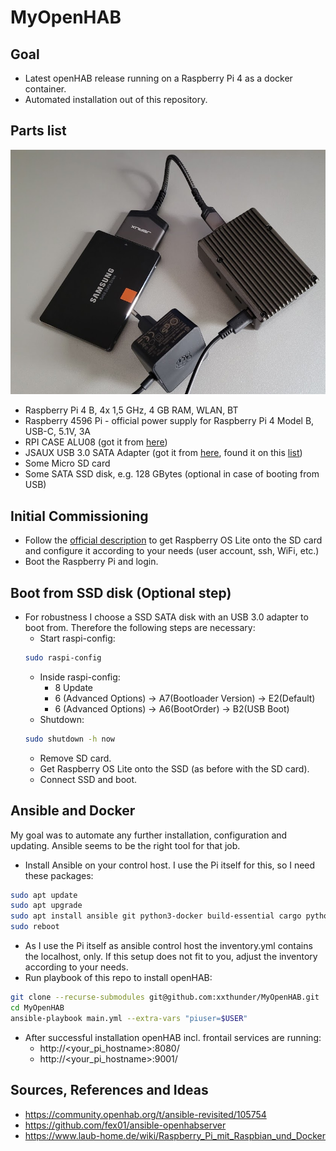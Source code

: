 # MyOpenHAB

## Goal

* Latest openHAB release running on a Raspberry Pi 4 as a docker container.
* Automated installation out of this repository.
## Parts list

![](images/parts.png)

* Raspberry Pi 4 B, 4x 1,5 GHz, 4 GB RAM, WLAN, BT
* Raspberry 4596 Pi - official power supply for Raspberry Pi 4 Model B, USB-C, 5.1V, 3A
* RPI CASE ALU08 (got it from [here](https://www.reichelt.de/de/de/gehaeuse-fuer-raspberry-pi-4-alu-schwarz-rpi-case-alu08-p272360.html?r=1))
* JSAUX USB 3.0 SATA Adapter (got it from [here](https://www.amazon.de/dp/B086W944YT/ref=cm_sw_r_awdo_navT_g_J4W8QZW49ZTRPVYGJE9D), found it on this [list](https://forum-raspberrypi.de/forum/thread/47876-magische-usb-sata-adapter-und-wo-sie-zu-finden-sind/))
* Some Micro SD card
* Some SATA SSD disk, e.g. 128 GBytes (optional in case of booting from USB)

## Initial Commissioning

* Follow the [official description](https://www.raspberrypi.com/software/) to get Raspberry OS Lite onto the SD card and configure it according to your needs (user account, ssh, WiFi, etc.)
* Boot the Raspberry Pi and login.

## Boot from SSD disk (Optional step)

* For robustness I choose a SSD SATA disk with an USB 3.0 adapter to boot from. Therefore the following steps are necessary:
  * Start raspi-config: 
  ```bash
  sudo raspi-config
  ```
  * Inside raspi-config:
    * 8 Update
    * 6 (Advanced Options) &rarr; A7(Bootloader Version) &rarr; E2(Default)
    * 6 (Advanced Options) &rarr; A6(BootOrder) &rarr; B2(USB Boot)
  * Shutdown:
  ```bash
  sudo shutdown -h now
  ```
  * Remove SD card.
  * Get Raspberry OS Lite onto the SSD (as before with the SD card).
  * Connect SSD and boot.

## Ansible and Docker

My goal was to automate any further installation, configuration and updating. Ansible seems to be the right tool for that job.
* Install Ansible on your control host. I use the Pi itself for this, so I need these packages:
```bash
sudo apt update
sudo apt upgrade
sudo apt install ansible git python3-docker build-essential cargo python3-pip
sudo reboot
```
* As I use the Pi itself as ansible control host the inventory.yml contains the localhost, only. If this setup does not fit to you, adjust the inventory according to your needs.
* Run playbook of this repo to install openHAB:
```bash
git clone --recurse-submodules git@github.com:xxthunder/MyOpenHAB.git
cd MyOpenHAB
ansible-playbook main.yml --extra-vars "piuser=$USER"
```
* After successful installation openHAB incl. frontail services are running:
  * http://<your_pi_hostname>:8080/
  * http://<your_pi_hostname>:9001/

## Sources, References and Ideas

* https://community.openhab.org/t/ansible-revisited/105754
* https://github.com/fex01/ansible-openhabserver
* https://www.laub-home.de/wiki/Raspberry_Pi_mit_Raspbian_und_Docker
